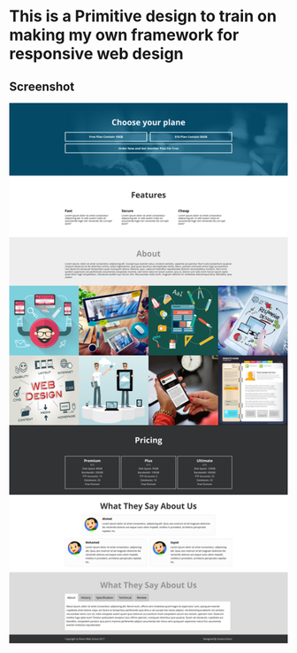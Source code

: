 # This is a Primitive design to train on making my own framework for responsive web design
## Screenshot
![image](/screenshot.png)